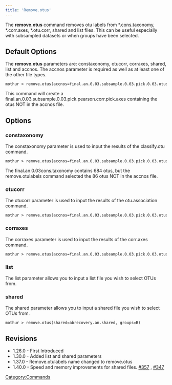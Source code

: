```yaml
---
title: 'Remove.otus'
---
```

The **remove.otus** command removes otu labels from \*.cons.taxonomy,
\*.corr.axes, \*.otu.corr, shared and list files. This can be useful
especially with subsampled datasets or when groups have been selected.


## Default Options

The **remove.otus** parameters are: constaxonomy, otucorr, corraxes, shared,
list and accnos. The accnos parameter is required as well as at least
one of the other file types.

    mothur > remove.otus(accnos=final.an.0.03.subsample.0.03.pick.0.03.otus, corraxes=final.an.0.03.subsample.0.03.pick.pearson.corr.axes)

This command will create a
final.an.0.03.subsample.0.03.pick.pearson.corr.pick.axes containing the
otus NOT in the accnos file.

## Options

### constaxonomy

The constaxonomy parameter is used to input the results of the
classify.otu command.

    mothur > remove.otus(accnos=final.an.0.03.subsample.0.03.pick.0.03.otus, constaxonomy=final.an.0.03cons.taxonomy)

The final.an.0.03cons.taxonomy contains 684 otus, but the
remove.otulabels command selected the 86 otus NOT in the accnos file.

### otucorr

The otucorr parameter is used to input the results of the
otu.association command.

    mothur > remove.otus(accnos=final.an.0.03.subsample.0.03.pick.0.03.otus, otucorr=final.an.0.03.subsample.0.03.pick.0.03.pearson.otu.corr)

### corraxes

The corraxes parameter is used to input the results of the corr.axes
command.

    mothur > remove.otus(accnos=final.an.0.03.subsample.0.03.pick.0.03.otus, corraxes=final.an.0.03.subsample.0.03.pick.pearson.corr.axes)

### list

The list parameter allows you to input a list file you wish to select
OTUs from.

### shared

The shared parameter allows you to input a shared file you wish to
select OTUs from.

    mothur > remove.otus(shared=abrecovery.an.shared, groups=B)

## Revisions

-   1.26.0 - First Introduced
-   1.30.0 - Added list and shared parameters
-   1.37.0 - Remove.otulabels name changed to remove.otus
-   1.40.0 - Speed and memory improvements for shared files.
    [\#357](https://github.com/mothur/mothur/issues/357) ,
    [\#347](https://github.com/mothur/mothur/issues/347)

[Category:Commands](Category:Commands)
